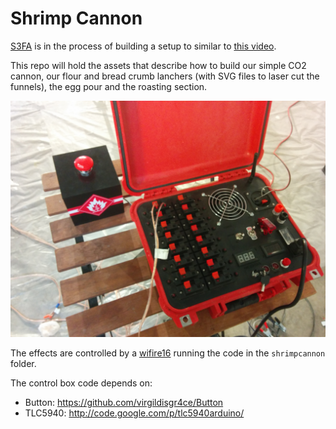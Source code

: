 # Shrimp Cannon

[S3FA](http://site3firearts.ca/) is in the process of building a setup to similar to [this video](https://www.youtube.com/watch?v=lkaIoH6Um60).

This repo will hold the assets that describe how to build our simple CO2 cannon, our flour and bread crumb lanchers (with SVG files to laser cut the funnels), the egg pour and the roasting section.


![control box](https://raw.githubusercontent.com/S3FA/shrimp-cannon/master/control-box.jpg)

The effects are controlled by a [wifire16](http://propaneandelectrons.com/projects/wifire16) running the code in the `shrimpcannon` folder.

The control box code depends on:
* Button: https://github.com/virgildisgr4ce/Button
* TLC5940: http://code.google.com/p/tlc5940arduino/
